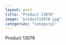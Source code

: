 ```yaml
---
layout: post
title: "Product 13078"
image: "product13078.jpg"
categories: "category1"
---
```

Product 13078
